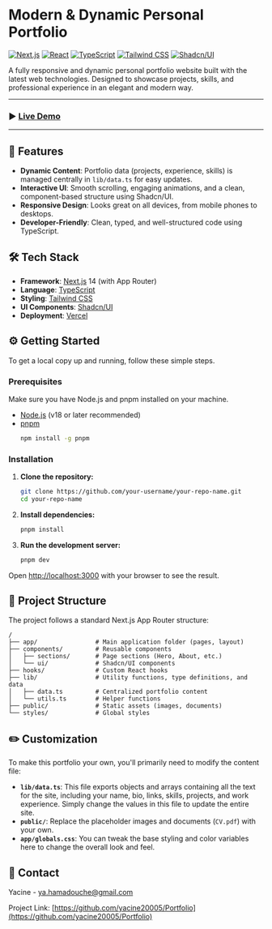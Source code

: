# Modern & Dynamic Personal Portfolio

[![Next.js](https://img.shields.io/badge/Next.js-000000?style=for-the-badge&logo=nextdotjs&logoColor=white)](https://nextjs.org/) [![React](https://img.shields.io/badge/React-20232A?style=for-the-badge&logo=react&logoColor=61DAFB)](https://reactjs.org/) [![TypeScript](https://img.shields.io/badge/TypeScript-3178C6?style=for-the-badge&logo=typescript&logoColor=white)](https://www.typescriptlang.org/) [![Tailwind CSS](https://img.shields.io/badge/Tailwind_CSS-38B2AC?style=for-the-badge&logo=tailwind-css&logoColor=white)](https://tailwindcss.com/) [![Shadcn/UI](https://img.shields.io/badge/shadcn/ui-000000?style=for-the-badge&logo=shadcnui&logoColor=white)](https://ui.shadcn.com/)

A fully responsive and dynamic personal portfolio website built with the latest web technologies. Designed to showcase projects, skills, and professional experience in an elegant and modern way.

***

### ▶️ [Live Demo](https://yacine-hamadouche.me/)

***

## 🚀 Features

- **Dynamic Content**: Portfolio data (projects, experience, skills) is managed centrally in `lib/data.ts` for easy updates.
- **Interactive UI**: Smooth scrolling, engaging animations, and a clean, component-based structure using Shadcn/UI.
- **Responsive Design**: Looks great on all devices, from mobile phones to desktops.
- **Developer-Friendly**: Clean, typed, and well-structured code using TypeScript.

## 🛠️ Tech Stack

- **Framework**: [Next.js](https://nextjs.org/) 14 (with App Router)
- **Language**: [TypeScript](https://www.typescriptlang.org/)
- **Styling**: [Tailwind CSS](https://tailwindcss.com/)
- **UI Components**: [Shadcn/UI](https://ui.shadcn.com/)
- **Deployment**: [Vercel](https://vercel.com/)

## ⚙️ Getting Started

To get a local copy up and running, follow these simple steps.

### Prerequisites

Make sure you have Node.js and pnpm installed on your machine.
- [Node.js](https://nodejs.org/) (v18 or later recommended)
- [pnpm](https://pnpm.io/installation)
  ```sh
  npm install -g pnpm
  ```

### Installation

1.  **Clone the repository:**
    ```sh
    git clone https://github.com/your-username/your-repo-name.git
    cd your-repo-name
    ```
2.  **Install dependencies:**
    ```sh
    pnpm install
    ```
3.  **Run the development server:**
    ```sh
    pnpm dev
    ```

Open [http://localhost:3000](http://localhost:3000) with your browser to see the result.

## 📁 Project Structure

The project follows a standard Next.js App Router structure:

```
/
├── app/                # Main application folder (pages, layout)
├── components/         # Reusable components
│   ├── sections/       # Page sections (Hero, About, etc.)
│   └── ui/             # Shadcn/UI components
├── hooks/              # Custom React hooks
├── lib/                # Utility functions, type definitions, and data
│   ├── data.ts         # Centralized portfolio content
│   └── utils.ts        # Helper functions
├── public/             # Static assets (images, documents)
└── styles/             # Global styles
```

## ✏️ Customization

To make this portfolio your own, you'll primarily need to modify the content file:

-   **`lib/data.ts`**: This file exports objects and arrays containing all the text for the site, including your name, bio, links, skills, projects, and work experience. Simply change the values in this file to update the entire site.
-   **`public/`**: Replace the placeholder images and documents (`CV.pdf`) with your own.
-   **`app/globals.css`**: You can tweak the base styling and color variables here to change the overall look and feel.

## 🤝 Contact

Yacine - [ya.hamadouche@gmail.com](mailto:ya.hamadouche@gmail.com)

Project Link: [https://github.com/yacine20005/Portfolio](https://github.com/yacine20005/Portfolio)
